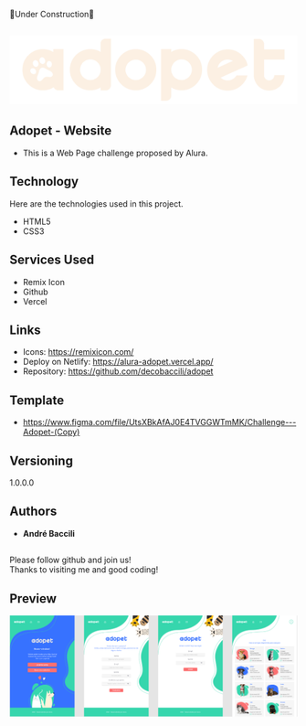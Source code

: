 🚧Under Construction🚧

## ![Logo of the project Adopet](logo.png)

## Adopet - Website
* This is a Web Page challenge proposed by Alura.

## Technology 

Here are the technologies used in this project.

* HTML5
* CSS3


## Services Used

* Remix Icon
* Github
* Vercel

## Links

  - Icons: https://remixicon.com/
  - Deploy on Netlify: https://alura-adopet.vercel.app/
  - Repository: https://github.com/decobaccili/adopet

## Template

* https://www.figma.com/file/UtsXBkAfAJ0E4TVGGWTmMK/Challenge---Adopet-(Copy)

## Versioning

  1.0.0.0

## Authors

  * **André Baccili** 
## 

  Please follow github and join us! </br>
  Thanks to visiting me and good coding!

  ## Preview

  ![Adopet website](preview.png)